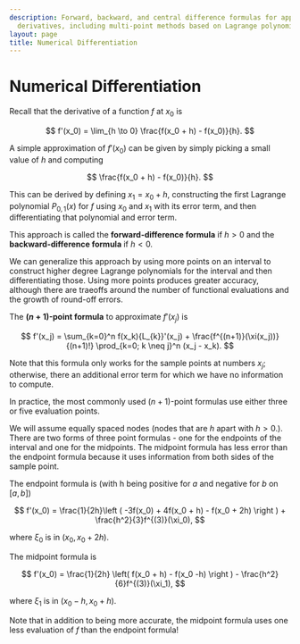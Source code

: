 ```yaml
---
description: Forward, backward, and central difference formulas for approximating
  derivatives, including multi-point methods based on Lagrange polynomial differentiation.
layout: page
title: Numerical Differentiation
---
```


# Numerical Differentiation

Recall that the derivative of a function $f$ at $x_0$ is

$$ f'(x_0) = \lim_{h \to 0} \frac{f(x_0 + h) - f(x_0)}{h}. $$

A simple approximation of $f'(x_0)$ can be given by simply picking a small value of $h$ and computing

$$ \frac{f(x_0 + h) - f(x_0)}{h}. $$

This can be derived by defining $x_1 = x_0 + h$, constructing the first Lagrange polynomial $P_{0,1}(x)$ for $f$ using $x_0$ and $x_1$ with its error term, and then differentiating that polynomial and error term.

This approach is called the **forward-difference formula** if $h > 0$ and the **backward-difference formula** if $h < 0.$ 

We can generalize this approach by using more points on an interval to construct higher degree Lagrange polynomials for the interval and then differentiating those. Using more points produces greater accuracy, although there are traeoffs around the number of functional evaluations and the growth of round-off errors.

The **$(n+1)$-point formula** to approximate $f'(x_j)$ is

$$ f'(x_j) = \sum_{k=0}^n f(x_k){L_{k}}'(x_j) + \frac{f^{(n+1)}(\xi(x_j))}{(n+1)!} \prod_{k=0; k \neq j}^n (x_j - x_k). $$

Note that this formula only works for the sample points at numbers $x_j$; otherwise, there an additional error term for which we have no information to compute.

In practice, the most commonly used $(n+1)$-point formulas use either three or five evaluation points.

We will assume equally spaced nodes (nodes that are $h$ apart with $h > 0.$). There are two forms of three point formulas - one for the endpoints of the interval and one for the midpoints. The midpoint formula has less error than the endpoint formula because it uses information from both sides of the sample point.

The endpoint formula is (with h being positive for $a$ and negative for $b$ on $[a, b]$)

$$ f'(x_0) = \frac{1}{2h}\left ( -3f(x_0) + 4f(x_0 + h) - f(x_0 + 2h) \right ) + \frac{h^2}{3}f^{(3)}(\xi_0), $$

where $\xi_0$ is in $(x_0, x_0 + 2h).$

The midpoint formula is

$$ f'(x_0) = \frac{1}{2h} \left( f(x_0 + h) - f(x_0 -h) \right ) - \frac{h^2}{6}f^{(3)}(\xi_1), $$

where $\xi_1$ is in $(x_0 - h, x_0 + h).$

Note that in addition to being more accurate, the midpoint formula uses one less evaluation of $f$ than the endpoint formula!